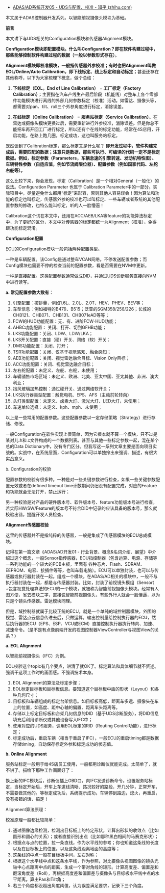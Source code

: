 - [ADAS/AD系统开发05 - UDS与配置、校准 - 知乎 (zhihu.com)](https://zhuanlan.zhihu.com/p/45012880)

本文属于ADAS控制器开发系列。以智能前视摄像头模块为基础。

**前言**

本文讲下与UDS相关的Configuration模块和传感器Alignment模块。

**Configuration模块即配置模块。什么叫Configuration？即在软件构建过程中，那些能够控制软件构建过程的数据（一般以参数形式存在）**。

**Alignment模块即校准模块，一般指传感器外参校准；有时也把Alignment叫做EOL/Online/Auto Calibration，即下线标定、线上标定和自动标定**；甚至还存在其他称呼，以下为大家梳理下概念，做个总结：

1. **下线标定（EOL，End of Line Calibration）** = **工厂标定（Factory Calibration）**；主要指在汽车产线生产最后阶段（机能线）对整车上各个零部件功能模块进行离线的外部几何参数标定（校准）活动。如雷达、摄像头等，都需要对pan、tilt、roll三个外参角度进行标定，消除误差。

2. **在线标定（Online Calibration）** = **服务站标定（Service Calibration）**。在雷达或摄像头模块更换过后，需要重新进行外参校准，消除误差。但是你总不能把车再开回工厂进行标定，所以还有个在线的标定功能，经常在4S店用，开启功能，在路上跑几圈，标定成功，这也叫服务站标定。

既然谈到了Calibration标定，那么标定又是什么呢？ **即开发过程中，软件构建完成后，需要匹配的数据；注意只是数据，那些可执行、可编译的代码一定不是标定数据。例如，标定参数（Parameters，车辆怠速的引擎转速、发动机特性图）、车辆特性参数（自适应值，例如节流阀限位器）、配置参数（例如国家代码、左舵右舵等）。**

这么比较下来，你会发现，标定（Calibration）是一个相对General（一般化）的说法。Configuration Parameter 也属于 Calibration Parameter中的一部分。实际项目中，尽量避免什么都用“标定”来形容，否则其他人容易误会！因为算法和功能的标定也叫标定，传感器外参的校准也可以叫标定、一些车辆或者系统的其他配置参数的修改，也特么能叫标定，听的人一脸懵逼！

Calibration这个词在本文中，还用在ACC/AEB/LKA等feature的功能算法标定中，为了更好的区分，本文中对传感器的标定都统一为Alignment（校准），免得跟功能标定混淆。

**Configuration配置**

ECU的Configuration模块一般包括两种配置类型。

一种是车辆配置。该Config是通过整车VCAN网络，不停发送配置参数；而Config模块也需要不停的检查当前的配置参数，看是否需要在NVM中更新。

一种是直接配置。这类配置参数通常做成DID，并通过UDS诊断服务直接向NVM中进行读写。

**a. 常见配置参数大致有：**

1. 引擎配置：按排量，例如1.6L、2.0L、2.0T、HEV、PHEV、BEV等；
2. 车型信息：例如福特的B479、B515；泛亚的SGM358/256/226；长城的CHB121、CHB071、CHB131、CHB071eAD等等；
3. FCW的HUD功能配置：无、有、进阶FCW-HUD功能；
4. AHBC功能配置： 关闭、打开、切到GFHB功能；
5. LKS功能配置：关闭、LDW、LDW/LKA；
6. LKS开关配置：直接（硬）开关、网络（软）开关；
7. DMS功能配置：关闭、打开；
8. TSR功能配置：关闭、仅基于视觉感知、融合感知；
9. AEB功能配置：关闭、视觉雷达融合目标、Vision Only目标；
10. ACC功能配置：关闭、视觉雷达融合目标；
11. 左右舵配置：未定义、左舵、右舵，未使用；
12. 车辆销售市场区域：未定义、欧洲、北美、亚太中国、亚太其他、非洲、澳大利亚；
13. 挡风玻璃加热控制：通过硬开关、通过网络软开关；
14. LKS执行器类型配置：触觉电机、EPS、AFS（主动前轮转向）
15. 头灯类型配置：未定义、卤素大灯、激光大灯、LED大灯，未使用；
16. 车速单位选择：未定义、kph、mph、未使用；

以上是一些常用的配置参数。这些配置参数以一定存储策略（Strategy）进行存储、修改。

一般Configuration在软件实现上很简单，因为它根本就不算一个模块，只不过是某对儿.h和.c文件构成的一个数据列表。甚至与其他一些标定参数一起，混在某个总的Data Dictionary中，没有专门区分。但我写这一系列文章主要是面向项目实战的。实战中，在系统层面，Configuration可以单独拎出来强调、描述，有很大实战意义。

b. Configuration的校验

配置参数的校验有很多种，一种是对一些关键参数进行检查，如果一些关键参数配置无效或者在defined timeout time计数期间仍旧没有配置完成，对应的Feature和功能就会无法打开，禁止运行；

另一种校验是对产品的硬件版本号、软件版本号、feature功能版本号进行检查，若实际HW/SW/Feature的版本号不符合DID中记录的应该具备的版本号，那么就校验出错，提醒开发人员检查。

**Alignment传感器校验**

这里的传感器并不是指纯粹的传感器，一般是集成了传感器模块的ECU总成模块。

记得在第一篇文章《ADAS/AD开发01 - 行业背景、概念&名词介绍、展望》中介绍过这个概念，一般Sensor指传感器，ECU指控制器（包含运算、电源、存储等一系列功能的一个较大的PCB主板，里面有 各种芯片、Flash、SDRAM、EEPROM、电容、接插件等等，也叫车载电脑）。ECU可以单独封装，也可以与传感器或执行器封装在一起，组成一个模块。在ADAS/AD相关的模块中，一般不与执行器封装在一起，都是与传感器封装。比如，封装了前视镜头模组（Sensor）+包含视觉处理算法的ECU的一个模块，就被称为智能前视摄像头模块。经常有人图方便，省去模块二字，直接说智能前视摄像头，有些外行人就会一脸懵逼，以为只是个镜头传感器。雷达模块同理。

但是，域控制器就属于比较正统的ECU，就是一个单纯的域控制器模块，外围的视觉、雷达点云信息传进去后，只做运算，输出控制量给控制执行器的ECU，然后执行器的ECU（EPS、ESP、VCU或ECM）直接控制执行器执行转向、加速、减速命令。（是不是有点像前端开发的视图控制器ViewController与视图View的关系？）

**a. EOL Alignment**

以智能前视摄像头（IFC）为例。

EOL校验这个topic有几个要点，讲清了就OK了。标定算法和具体细节就不赘述。强调干这项工作时的画面感。不强调技术本身。

1. EOL Alignment的算法及标定步骤；
2. EOL标定目标板和目标板信息。要知道这个目标板中画的形状（Layout）和各种几何尺寸；
3. 目标板和车辆组成的标定台架信息。如目标板高低，距离车多远、摄像头在车上的位置，如高度、距中心轴的偏置、距离车头距离等。
4. 存储以上标定目标板和台架几何信息的DID（基于UDS诊断服务），将DID信息填充后利用诊断仪或其他设备写入IFC中；
5. 使用对应的UDS服务，调用EOL标定的RID（Routing Control功能），进行标定；
6. 标定成功后，重启车辆（相当于重启了IFC），一般ECU的重启timing都是数据存储timing，自动保存标定外参和标定成功的状态值。

**b. Online Alignment**

服务站标定一般用于给4S店员工使用，一般都用诊断仪就能完成。太简单了，就不讲了。描绘下那种工作画面好了：

换上新的IFC模块后，诊断仪插上OBD口，向IFC发送诊断命令，设置服务站标定，当标定开始后，开车上车道线清晰、路况较好的路段，开几分钟，正常开车，不需要做其他的。等标定成功后，系统提示成功，车辆停到路边，熄火，再重启，没有报错的话，搞定！

Alignment算法原理：

校准原理一般都比较简单：

1. 通过图像边缘检测，检测出目标板上的特定形状，计算出形状的收敛点（比如圆形和圆心的关系）；或者直接识别出点（比如那种黑白相间的马赛克形状）；
2. 根据点与点的位置，拉一条直线，作为水平线的参考；你也知道这条线的长度以及在目标板上的位置，以及这条线距离地面的高度等；
3. 这条线的中点一般在目标板中间，左右对称；
4. 根据这个水平线中点和这条水平线，作为参照，对比摄像头视图图像的镜头光轴中心点距离中点的距离，生成一个带对角线的矩形。计算高度差、偏置差和翻滚角度差（Roll），再根据高度差和偏置差与摄像头与目标板水平线中点的水平距离，算出Pan和Tilt角；
5. 若三个角度都没超出角度阈值，认为误差满足要求，记录下三个角度。